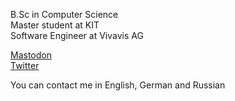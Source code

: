 B.Sc in Computer Science  
Master student at KIT  
Software Engineer at Vivavis AG  

<a rel="me" href="https://techhub.social/@oratorx">Mastodon</a>  
<a rel="twitter" href="https://twitter.com/ValeriiZhyla">Twitter</a>  

You can contact me in English, German and Russian

